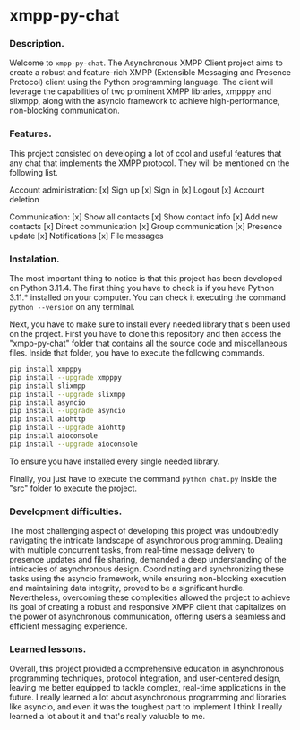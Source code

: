 # xmpp-py-chat

### Description.

Welcome to `xmpp-py-chat`. The Asynchronous XMPP Client project aims to create a robust and feature-rich XMPP (Extensible Messaging and Presence Protocol) client using the Python programming language. The client will leverage the capabilities of two prominent XMPP libraries, xmpppy and slixmpp, along with the asyncio framework to achieve high-performance, non-blocking communication.

### Features.

This project consisted on developing a lot of cool and useful features that any chat that implements the XMPP protocol. They will be mentioned on the following list.

Account administration:
[x] Sign up
[x] Sign in
[x] Logout
[x] Account deletion

Communication:
[x] Show all contacts
[x] Show contact info
[x] Add new contacts
[x] Direct communication
[x] Group communication
[x] Presence update
[x] Notifications
[x] File messages

### Instalation.

The most important thing to notice is that this project has been developed on Python 3.11.4. The first thing you have to check is if you have Python 3.11.* installed on your computer. You can check it executing the command `python --version` on any terminal.

Next, you have to make sure to install every needed library that's been used on the project. First you have to clone this repository and then access the "xmpp-py-chat" folder that contains all the source code and miscellaneous files. Inside that folder, you have to execute the following commands.

```sh
pip install xmpppy
pip install --upgrade xmpppy
pip install slixmpp
pip install --upgrade slixmpp
pip install asyncio
pip install --upgrade asyncio
pip install aiohttp
pip install --upgrade aiohttp
pip install aioconsole
pip install --upgrade aioconsole
```

To ensure you have installed every single needed library.

Finally, you just have to execute the command `python chat.py` inside the "src" folder to execute the project.

### Development difficulties.

The most challenging aspect of developing this project was undoubtedly navigating the intricate landscape of asynchronous programming. Dealing with multiple concurrent tasks, from real-time message delivery to presence updates and file sharing, demanded a deep understanding of the intricacies of asynchronous design. Coordinating and synchronizing these tasks using the asyncio framework, while ensuring non-blocking execution and maintaining data integrity, proved to be a significant hurdle. Nevertheless, overcoming these complexities allowed the project to achieve its goal of creating a robust and responsive XMPP client that capitalizes on the power of asynchronous communication, offering users a seamless and efficient messaging experience.

### Learned lessons.

Overall, this project provided a comprehensive education in asynchronous programming techniques, protocol integration, and user-centered design, leaving me better equipped to tackle complex, real-time applications in the future. I really learned a lot about asynchronous programming and libraries like asyncio, and even it was the toughest part to implement I think I really learned a lot about it and that's really valuable to me.
